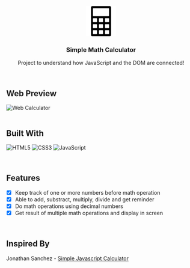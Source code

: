 <div align="center">
  <a href="https://github.com/andresmgomez/simple-calculator">
    <img src="assets/images/android-chrome-192x192.png" alt="Logo" width="80" height="80">
  </a>

  <h3 align="center">Simple Math Calculator</h3>

  <p align="center">
    Project to understand how JavaScript and the DOM are connected!
    <br />
  </p>
</div>

<br />

## Web Preview

<div align=“left”>
  <img src="https://github.com/andresmgomez/simple-calculator/blob/main/assets/screenshot/web-calculator.png" alt="Web Calculator" width="600px" />
</div>

<br />

## Built With

![HTML5](https://img.shields.io/badge/html5-%23E34F26.svg?style=for-the-badge&logo=html5&logoColor=white)
![CSS3](https://img.shields.io/badge/css3-%231572B6.svg?style=for-the-badge&logo=css3&logoColor=white)
![JavaScript](https://img.shields.io/badge/javascript-%23323330.svg?style=for-the-badge&logo=javascript&logoColor=%23F7DF1E)

<br />

## Features

- [x] Keep track of one or more numbers before math operation
- [x] Able to add, substract, multiply, divide and get reminder
- [x] Do math operations using decimal numbers
- [x] Get result of multiple math operations and display in screen

<br />

## Inspired By

Jonathan Sanchez - [Simple Javascript Calculator](https://github.com/jonathans199)
